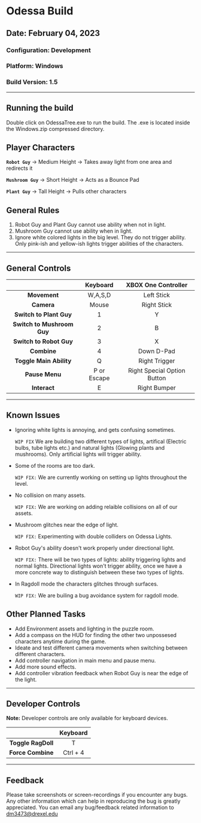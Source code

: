 # Odessa Build

## Date: February 04, 2023

### Configuration: Development

### Platform: Windows

### Build Version: 1.5

***

## Running the build

Double click on OdessaTree.exe to run the build. The .exe is located inside the Windows.zip compressed directory.

## Player Characters

**```Robot Guy```** -> Medium Height -> Takes away light from one area and redirects it

**```Mushroom Guy```**  -> Short Height -> Acts as a Bounce Pad

**```Plant Guy```** -> Tall Height -> Pulls other characters

## General Rules

1) Robot Guy and Plant Guy cannot use ability when not in light.
2) Mushroom Guy cannot use ability when in light.
3) Ignore white colored lights in the big level. They do not trigger ability. Only pink-ish and yellow-ish lights trigger abilities of the characters.

***

## General Controls

 |            | Keyboard | XBOX One Controller |
 |:----------:|:--------:|:-------------------:|
 | **Movement** | W,A,S,D | Left Stick |
 | **Camera** | Mouse | Right Stick |
 | **Switch to Plant Guy** | 1 | Y |
 | **Switch to Mushroom Guy** | 2 | B |
 | **Switch to Robot Guy** | 3 | X |
 | **Combine** | 4 | Down D-Pad |
 | **Toggle Main Ability** | Q | Right Trigger |
 | **Pause Menu** | P or Escape | Right Special Option Button |
 | **Interact** | E | Right Bumper |

 ***

## Known Issues

- Ignoring white lights is annoying, and gets confusing sometimes.

  ```WIP FIX``` We are building two different types of lights, artifical (Electric bulbs, tube lights etc.) and natural lights (Glowing plants and mushrooms). Only artificial lights will trigger ability.

- Some of the rooms are too dark.

  ```WIP FIX:``` We are currently working on setting up lights throughout the level.

- No collision on many assets.
  
  ```WIP FIX:``` We are working on adding relaible collisions on all of our assets.

- Mushroom glitches near the edge of light.
  
  ```WIP FIX:``` Experimenting with double colliders on Odessa Lights.

- Robot Guy's ability doesn't work properly under directional light.
  
  ```WIP FIX:``` There will be two types of lights: ability triggering lights and normal lights. Directional lights won't trigger ability, once we have a more concrete way to distinguish between these two types of lights.

- In Ragdoll mode the characters glitches through surfaces.
  
  ```WIP FIX:``` We are builing a bug avoidance system for ragdoll mode.

## Other Planned Tasks

- Add Environment assets and lighting in the puzzle room.
- Add a compass on the HUD for finding the other two unpossesed characters anytime during the game.
- Ideate and test different camera movements when switching between different characters.
- Add controller navigation in main menu and pause menu.
- Add more sound effects.
- Add controller vibration feedback when Robot Guy is near the edge of the light.

***

## Developer Controls

**Note:** Developer controls are only available for keyboard devices.

 |            | Keyboard |
 |:----------:|:--------:|
 | **Toggle RagDoll** | T |
 | **Force Combine** | Ctrl + 4 |

 ***

## Feedback

Please take screenshots or screen-recordings if you encounter any bugs. Any other information which can help in reproducing the bug is greatly appreciated.
You can email any bug/feedback related information to dm3473@drexel.edu
